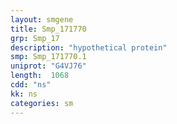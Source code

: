 ```yaml
---
layout: smgene
title: Smp_171770
grp: Smp_17
description: "hypothetical protein"
smp: Smp_171770.1
uniprot: "G4VJ76"
length:  1068
cdd: "ns"
kk: ns
categories: sm
---
```

